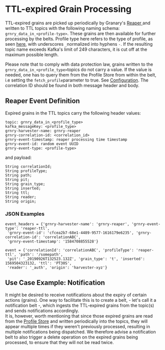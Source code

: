 # TTL-expired Grain Processing

TTL-expired grains are picked up periodically by Granary's [Reaper ](../profile-store/reaper.md)and written to TTL topics with the following naming schema: `grnry_data_in_<profile-type>`. These grains are then available for further processing by the belts. Profile type here refers to the type of profile, as seen [here](../profile-store/#table-profilestore), with underscores `_`normalized into hyphens `-`. If the resulting topic name exceeds Kafka's limit of 249 characters, it is cut off at the maximum possible length. 

Please note that to comply with data protection law, grains written to the `grnry_data_in_<profile_type>`topics do not carry a value. If the value is needed, one has to query them from the Profile Store from within the belt, i.e setting the `fetch_profile`parameter to true. See [Configuration](./#configuration). The correlation ID should be found in both message header and body.

## Reaper Event Definition

Expired grains in the TTL topics carry the following header values:

```text
topic: grnry_data_in_<profile_type>
kafka_messageKey: <profile_type>
grnry-harvester-name: grnry-reaper
grnry-correlation-id: <correlation_id>
grnry-event-timestamp: reaper processing time timestamp
grnry-event-id: random event UUID
grnry-event-type: <profile-type>
```

and  payload:

```text
String correlationId;
String profileType;
String path;
String pit;
String grain_type;
String inserted;
String ttl;
String reader;
String origin;
```

### JSON Examples

```text
event_headers = {'grnry-harvester-name': 'grnry-reaper', 'grnry-event-type': 'reaper-ttl',
 'grnry-event-id': 'cfcea2b7-68e1-4489-9577-1616179e6235', 'grnry-correlation-id': 'correlationABC',
 'grnry-event-timestamp': '1584708855528'} 

event = {'correlationId': 'correlationABC', 'profileType': 'reaper-ttl', 'path': '/somepath',
 'pit': '_20190926T132523.132Z', 'grain_type': 't', 'inserted': 1569504323132, 'ttl': 'PT30S',
 'reader': '_auth', 'origin': 'harvester-xyz'}

```

## Use Case Example: Notification 

It might be desired to receive notifications about the expiry of certain actions \(grains\). One way to facilitate this is to create a belt, - let's call it a notification belt -, which ingests the TTL-expired grains from the topic\(s\) and sends notifications accordingly.   
It is, however, worth mentioning that since those expired grains are read from the [Profile Store](../profile-store/) and written periodically into the topics, they will appear multiple times if they weren't previously processed, resulting in multiple notifications being dispatched. We therefore advise a notification belt to also trigger a delete operation on the expired grains being processed, to ensure that they will not be read twice.

